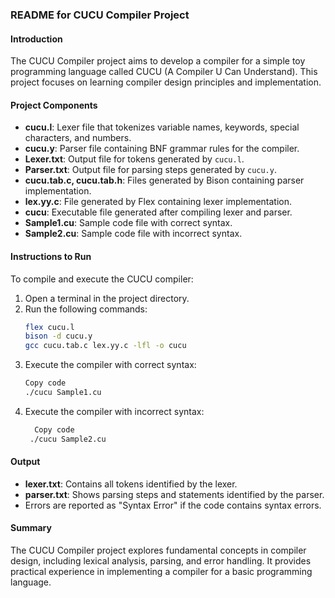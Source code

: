 ### README for CUCU Compiler Project

#### Introduction
The CUCU Compiler project aims to develop a compiler for a simple toy programming language called CUCU (A Compiler U Can Understand). This project focuses on learning compiler design principles and implementation.

#### Project Components
- **cucu.l**: Lexer file that tokenizes variable names, keywords, special characters, and numbers.
- **cucu.y**: Parser file containing BNF grammar rules for the compiler.
- **Lexer.txt**: Output file for tokens generated by `cucu.l`.
- **Parser.txt**: Output file for parsing steps generated by `cucu.y`.
- **cucu.tab.c, cucu.tab.h**: Files generated by Bison containing parser implementation.
- **lex.yy.c**: File generated by Flex containing lexer implementation.
- **cucu**: Executable file generated after compiling lexer and parser.
- **Sample1.cu**: Sample code file with correct syntax.
- **Sample2.cu**: Sample code file with incorrect syntax.

#### Instructions to Run
To compile and execute the CUCU compiler:
1. Open a terminal in the project directory.
2. Run the following commands:
   ```bash
   flex cucu.l
   bison -d cucu.y
   gcc cucu.tab.c lex.yy.c -lfl -o cucu
3. Execute the compiler with correct syntax:
   ```bash
   Copy code
   ./cucu Sample1.cu
4. Execute the compiler with incorrect syntax:
   ```bash
     Copy code
    ./cucu Sample2.cu
#### Output
- **lexer.txt**: Contains all tokens identified by the lexer.
- **parser.txt**: Shows parsing steps and statements identified by the parser.
- Errors are reported as "Syntax Error" if the code contains syntax errors.

#### Summary
The CUCU Compiler project explores fundamental concepts in compiler design, including lexical analysis, parsing, and error handling. It provides practical experience in implementing a compiler for a basic programming language.
